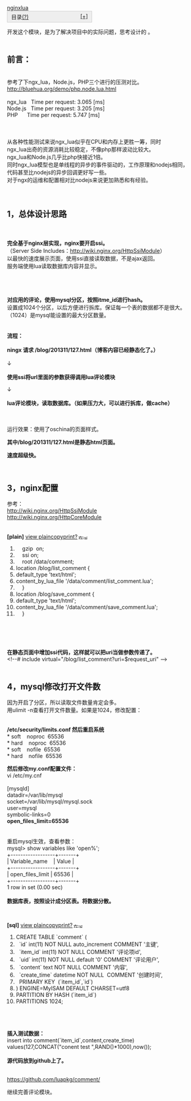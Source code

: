 <div class="main">
                    <link href="http://static.blog.csdn.net/css/comment1.css" type="text/css" rel="stylesheet">
<link href="http://static.blog.csdn.net/css/style1.css" type="text/css" rel="stylesheet">
<div id="article_details" class="details">
    

    
<div class="tag2box"><a href="http://www.csdn.net/tag/nginx" target="_blank">nginx</a><a href="http://www.csdn.net/tag/lua" target="_blank">lua</a></div>

    
<div style="clear:both"></div><div style="border:solid 1px #ccc; background:#eee; float:left; min-width:200px;padding:4px 10px;"><p style="text-align:right;margin:0;"><span style="float:left;">目录<a href="#" title="系统根据文章中H1到H6标签自动生成文章目录">(?)</a></span><a href="#" onclick="javascript:return openct(this);" title="展开">[+]</a></p><ol style="display:none;margin-left:14px;padding-left:14px;line-height:160%;"><li><a href="#t0">前言</a></li><li><a href="#t1">总体设计思路</a></li><li><a href="#t2">主要代码</a></li><li><a href="#t3">nginx配置</a></li><li><a href="#t4">mysql修改打开文件数</a></li></ol></div><div style="clear:both"></div><div id="article_content" class="article_content">

<p>开发这个模块，是为了解决项目中的实际问题，思考设计的 。<br>
<br>
</p>
<p></p>
<h2><a name="t0"></a>前言：</h2>
<br>
参考了下ngx_lua，Node.js，PHP三个进行的压测对比。<br>
<a target="_blank" href="http://bluehua.org/demo/php.node.lua.html">http://bluehua.org/demo/php.node.lua.html</a><br>
<br>
ngx_lua &nbsp; Time per request: 3.065 [ms]<br>
Node.js &nbsp; Time per request: 3.205 [ms]<br>
PHP<span style="white-space:pre"> </span>&nbsp; &nbsp; &nbsp;Time per request: 5.747 [ms]<br>
<br>
<br>
<br>
从各种性能测试来说ngx_lua似乎在CPU和内存上更胜一筹，同时<br>
ngx_lua出奇的资源消耗比较稳定，不像php那样波动比较大。<br>
ngx_lua和Node.js几乎比php快接近1倍。<br>
同时ngx_lua模型也是单线程的异步的事件驱动的，工作原理和nodejs相同，<br>
代码甚至比nodejs的异步回调更好写一些。<br>
对于ngx的运维和配置相对比nodejs来说更加熟悉和有经验。<br>
<br>
<br>
<h2><a name="t1"></a>1，总体设计思路</h2>
<br>
<br>
<strong>完全基于nginx层实现，nginx要开启ssi。</strong><br>
（Server Side Includes：<a target="_blank" href="http://wiki.nginx.org/HttpSsiModule">http://wiki.nginx.org/HttpSsiModule</a>）<br>
以最快的速度展示页面，使用ssi直接读取数据，不是ajax返回。<br>
服务端使用lua读取数据库内容并显示。<br>
<br>
<br>
<br>
<br>
<strong>对应用的评论，使用mysql分区，按照itme_id进行hash。</strong><br>
设置成1024个分区，以后方便进行拆库。保证每一个表的数据都不是很大。<br>
（1024）是mysql能设置的最大分区数量。<br>
<br>
<br>
<strong>流程：<br>
<br>
ningx 请求 /blog/201311/127.html（博客内容已经静态化了。）</strong><br>
<br>
<span style="white-space:pre"></span>↓<br>
<span style="white-space:pre"></span><br>
<strong>使用ssi将url里面的参数获得调用lua评论模块</strong><br>
<p></p>
<p><span style="white-space:pre"></span>↓<br>
<span style="white-space:pre"></span><br>
<strong>lua评论模块，读取数据库。（如果压力大，可以进行拆库，做cache）</strong><br>
<br>
<br>
</p>

<p>运行效果：使用了oschina的页面样式。</p>
<p><strong>其中/blog/201311/127.html是静态html页面。</strong></p>
<p><strong>速度超级快。</strong></p>
<p><img src="http://img.blog.csdn.net/20131125165756390?watermark/2/text/aHR0cDovL2Jsb2cuY3Nkbi5uZXQvZnJlZXdlYnN5cw==/font/5a6L5L2T/fontsize/400/fill/I0JBQkFCMA==/dissolve/70/gravity/SouthEast" alt=""><br>
<br>
</p>
<h2><a name="t3"></a>3，nginx配置</h2>
参考：<br>
<a target="_blank" href="http://wiki.nginx.org/HttpSsiModule">http://wiki.nginx.org/HttpSsiModule</a><br>
<a target="_blank" href="http://wiki.nginx.org/HttpCoreModule">http://wiki.nginx.org/HttpCoreModule</a><br>
<br>
<br>
<div class="dp-highlighter bg_plain"><div class="bar"><div class="tools"><b>[plain]</b> <a href="#" class="ViewSource" title="view plain" onclick="dp.sh.Toolbar.Command('ViewSource',this);return false;">view plain</a><a href="#" class="CopyToClipboard" title="copy" onclick="dp.sh.Toolbar.Command('CopyToClipboard',this);return false;">copy</a><a href="#" class="PrintSource" title="print" onclick="dp.sh.Toolbar.Command('PrintSource',this);return false;">print</a><a href="#" class="About" title="?" onclick="dp.sh.Toolbar.Command('About',this);return false;">?</a><a href="https://code.csdn.net/snippets/81451" target="_blank" title="在CODE上查看代码片" style="text-indent:0;"><img src="https://code.csdn.net/assets/CODE_ico.png" width="12" height="12" alt="在CODE上查看代码片" style="position:relative;top:1px;left:2px;"></a><a href="https://code.csdn.net/snippets/81451/fork" target="_blank" title="派生到我的代码片" style="text-indent:0;"><img src="https://code.csdn.net/assets/ico_fork.svg" width="12" height="12" alt="派生到我的代码片" style="position:relative;top:2px;left:2px;"></a><div style="position: absolute; left: 542px; top: 5359px; width: 26px; height: 14px; z-index: 99;"><div style="display: block; cursor: pointer; text-align: center; width: 26px; height: 14px; top: auto; left: auto; position: static;"><div style="-webkit-transition: opacity 150ms ease-out; transition: opacity 150ms ease-out; background-image: url(chrome-extension://gofhjkjmkpinhpoiabjplobcaignabnl/icon_play.png); text-align: left; opacity: 0.25; border: 1px solid rgb(0, 0, 0); width: 100%; height: 100%; background-color: rgba(193, 217, 244, 0.498039); background-repeat: no-repeat no-repeat;"></div></div><embed id="ZeroClipboardMovie_2" src="http://static.blog.csdn.net/scripts/ZeroClipboard/ZeroClipboard.swf" loop="false" menu="false" quality="best" bgcolor="#ffffff" width="26" height="14" name="ZeroClipboardMovie_2" align="middle" allowscriptaccess="always" allowfullscreen="false" type="application/x-shockwave-flash" pluginspage="http://www.macromedia.com/go/getflashplayer" flashvars="id=2&amp;width=26&amp;height=14" wmode="transparent" style="display: none !important;"></div></div></div><ol start="1"><li class="alt"><span><span>&nbsp;&nbsp;&nbsp;&nbsp;gzip&nbsp;&nbsp;on;&nbsp;&nbsp;</span></span></li><li class=""><span>&nbsp;&nbsp;&nbsp;&nbsp;ssi&nbsp;on;&nbsp;&nbsp;</span></li><li class="alt"><span>&nbsp;&nbsp;&nbsp;&nbsp;root&nbsp;/data/comment;&nbsp;&nbsp;</span></li><li class=""><span>location&nbsp;/blog/list_comment&nbsp;{&nbsp;&nbsp;</span></li><li class="alt"><span>default_type&nbsp;'text/html';&nbsp;&nbsp;</span></li><li class=""><span>content_by_lua_file&nbsp;'/data/comment/list_comment.lua';&nbsp;&nbsp;</span></li><li class="alt"><span>&nbsp;&nbsp;&nbsp;&nbsp;}&nbsp;&nbsp;</span></li><li class=""><span>location&nbsp;/blog/save_comment&nbsp;{&nbsp;&nbsp;</span></li><li class="alt"><span>default_type&nbsp;'text/html';&nbsp;&nbsp;</span></li><li class=""><span>content_by_lua_file&nbsp;'/data/comment/save_comment.lua';&nbsp;&nbsp;</span></li><li class="alt"><span>&nbsp;&nbsp;&nbsp;&nbsp;}&nbsp;&nbsp;</span></li></ol></div><pre code_snippet_id="81451" snippet_file_name="blog_20131125_2_8462387" name="code" class="plain" style="display: none;">    gzip  on;
    ssi on;
    root /data/comment;
location /blog/list_comment {
default_type 'text/html';
content_by_lua_file '/data/comment/list_comment.lua';
    }
location /blog/save_comment {
default_type 'text/html';
content_by_lua_file '/data/comment/save_comment.lua';
    }</pre><br>
<br>
<br>
<br>
<strong>在静态页面中增加ssi代码，这样就可以把uri当做参数传递了。</strong><br>
&lt;!--# include virtual="/blog/list_comment?uri=$request_uri" --&gt;<br>
<br>
<h2><a name="t4"></a>4，mysql修改打开文件数</h2>
因为开启了分区，所以读取文件数量肯定会多。<br>
用ulimit -n查看打开文件数量。如果是1024，修改配置：
<p></p>
<p><br>
<strong>/etc/security/limits.conf 然后重启系统</strong><br>
*<span style="white-space:pre"> </span>soft &nbsp; &nbsp;noproc &nbsp;65536<br>
*<span style="white-space:pre"> </span>hard &nbsp; &nbsp;noproc &nbsp;65536<br>
*<span style="white-space:pre"> </span>soft &nbsp; &nbsp;nofile &nbsp;65536<br>
*<span style="white-space:pre"> </span>hard &nbsp; &nbsp;nofile &nbsp;65536</p>
<p><strong>然后修改my.conf配置文件：</strong><br>
vi /etc/my.cnf&nbsp;<br>
<br>
[mysqld]<br>
datadir=/var/lib/mysql<br>
socket=/var/lib/mysql/mysql.sock<br>
user=mysql<br>
symbolic-links=0<br>
<strong>open_files_limit=65536</strong><br>
<br>
<br>
重启mysql生效，查看参数：<br>
mysql&gt; show variables like 'open%';<br>
+------------------+-------+<br>
| Variable_name &nbsp; &nbsp;| Value |<br>
+------------------+-------+<br>
| open_files_limit | 65536 |<br>
+------------------+-------+<br>
1 row in set (0.00 sec)<br>
<br>
<strong>数据库表，按照设计成分区表。将数据分散。</strong></p>
<p><br>
</p><div class="dp-highlighter bg_sql"><div class="bar"><div class="tools"><b>[sql]</b> <a href="#" class="ViewSource" title="view plain" onclick="dp.sh.Toolbar.Command('ViewSource',this);return false;">view plain</a><a href="#" class="CopyToClipboard" title="copy" onclick="dp.sh.Toolbar.Command('CopyToClipboard',this);return false;">copy</a><a href="#" class="PrintSource" title="print" onclick="dp.sh.Toolbar.Command('PrintSource',this);return false;">print</a><a href="#" class="About" title="?" onclick="dp.sh.Toolbar.Command('About',this);return false;">?</a><a href="https://code.csdn.net/snippets/81451" target="_blank" title="在CODE上查看代码片" style="text-indent:0;"><img src="https://code.csdn.net/assets/CODE_ico.png" width="12" height="12" alt="在CODE上查看代码片" style="position:relative;top:1px;left:2px;"></a><a href="https://code.csdn.net/snippets/81451/fork" target="_blank" title="派生到我的代码片" style="text-indent:0;"><img src="https://code.csdn.net/assets/ico_fork.svg" width="12" height="12" alt="派生到我的代码片" style="position:relative;top:2px;left:2px;"></a><div style="position: absolute; left: 530px; top: 6623px; width: 26px; height: 14px; z-index: 99;"><div style="display: block; cursor: pointer; text-align: center; width: 26px; height: 14px; top: auto; left: auto; position: static;"><div style="-webkit-transition: opacity 150ms ease-out; transition: opacity 150ms ease-out; background-image: url(chrome-extension://gofhjkjmkpinhpoiabjplobcaignabnl/icon_play.png); text-align: left; opacity: 0.25; border: 1px solid rgb(0, 0, 0); width: 100%; height: 100%; background-color: rgba(193, 217, 244, 0.498039); background-repeat: no-repeat no-repeat;"></div></div><embed id="ZeroClipboardMovie_3" src="http://static.blog.csdn.net/scripts/ZeroClipboard/ZeroClipboard.swf" loop="false" menu="false" quality="best" bgcolor="#ffffff" width="26" height="14" name="ZeroClipboardMovie_3" align="middle" allowscriptaccess="always" allowfullscreen="false" type="application/x-shockwave-flash" pluginspage="http://www.macromedia.com/go/getflashplayer" flashvars="id=3&amp;width=26&amp;height=14" wmode="transparent" style="display: none !important;"></div></div></div><ol start="1" class="dp-sql"><li class="alt"><span><span class="keyword">CREATE</span><span>&nbsp;</span><span class="keyword">TABLE</span><span>&nbsp;`comment`&nbsp;(&nbsp;&nbsp;</span></span></li><li class=""><span>&nbsp;&nbsp;`id`&nbsp;<span class="keyword">int</span><span>(11)&nbsp;</span><span class="op">NOT</span><span>&nbsp;</span><span class="op">NULL</span><span>&nbsp;auto_increment&nbsp;COMMENT&nbsp;</span><span class="string">'主键'</span><span>,&nbsp;&nbsp;</span></span></li><li class="alt"><span>&nbsp;&nbsp;`item_id`&nbsp;<span class="keyword">int</span><span>(11)&nbsp;</span><span class="op">NOT</span><span>&nbsp;</span><span class="op">NULL</span><span>&nbsp;COMMENT&nbsp;</span><span class="string">'评论项id'</span><span>,&nbsp;&nbsp;</span></span></li><li class=""><span>&nbsp;&nbsp;`uid`&nbsp;<span class="keyword">int</span><span>(11)&nbsp;</span><span class="op">NOT</span><span>&nbsp;</span><span class="op">NULL</span><span>&nbsp;</span><span class="keyword">default</span><span>&nbsp;</span><span class="string">'0'</span><span>&nbsp;COMMENT&nbsp;</span><span class="string">'评论用户'</span><span>,&nbsp;&nbsp;</span></span></li><li class="alt"><span>&nbsp;&nbsp;`content`&nbsp;text&nbsp;<span class="op">NOT</span><span>&nbsp;</span><span class="op">NULL</span><span>&nbsp;COMMENT&nbsp;</span><span class="string">'内容'</span><span>,&nbsp;&nbsp;</span></span></li><li class=""><span>&nbsp;&nbsp;`create_time`&nbsp;datetime&nbsp;<span class="op">NOT</span><span>&nbsp;</span><span class="op">NULL</span><span>&nbsp;&nbsp;COMMENT&nbsp;</span><span class="string">'创建时间'</span><span>,&nbsp;&nbsp;</span></span></li><li class="alt"><span>&nbsp;&nbsp;<span class="keyword">PRIMARY</span><span>&nbsp;</span><span class="keyword">KEY</span><span>&nbsp;&nbsp;(`item_id`,`id`)&nbsp;&nbsp;</span></span></li><li class=""><span>)&nbsp;ENGINE=MyISAM&nbsp;<span class="keyword">DEFAULT</span><span>&nbsp;CHARSET=utf8&nbsp;&nbsp;</span></span></li><li class="alt"><span>PARTITION&nbsp;<span class="keyword">BY</span><span>&nbsp;HASH&nbsp;(`item_id`)&nbsp;&nbsp;</span></span></li><li class=""><span>PARTITIONS&nbsp;1024;&nbsp;&nbsp;</span></li></ol></div><pre code_snippet_id="81451" snippet_file_name="blog_20131125_3_8255427" name="code" class="sql" style="display: none;">CREATE TABLE `comment` (
  `id` int(11) NOT NULL auto_increment COMMENT '主键',
  `item_id` int(11) NOT NULL COMMENT '评论项id',
  `uid` int(11) NOT NULL default '0' COMMENT '评论用户',
  `content` text NOT NULL COMMENT '内容',
  `create_time` datetime NOT NULL  COMMENT '创建时间',
  PRIMARY KEY  (`item_id`,`id`)
) ENGINE=MyISAM DEFAULT CHARSET=utf8
PARTITION BY HASH (`item_id`)
PARTITIONS 1024;</pre><br>
<br>
<br>
<strong>插入测试数据：</strong><br>
insert into comment(`item_id`,content,create_time) values(127,CONCAT("conent test ",RAND()*1000),now());<br>
<br>
<strong>源代码放到github上了。</strong><p></p>
<p><strong><br>
</strong><a target="_blank" href="https://github.com/luapkg/comment/">https://github.com/luapkg/comment/</a><br>
</p>
<p>继续完善评论模块。</p>

</div>

 
